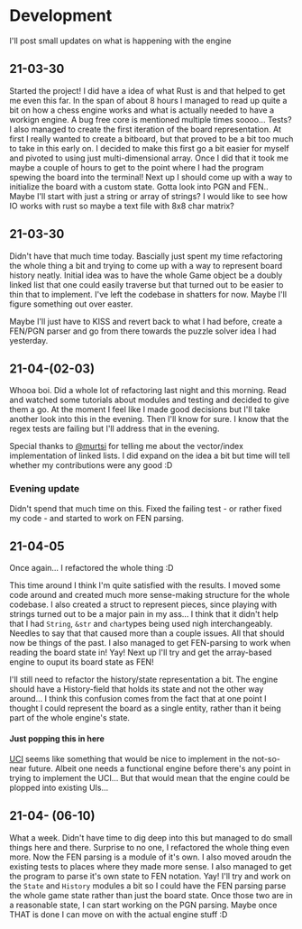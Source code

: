 # Development

I'll post small updates on what is happening with the engine

## 21-03-30

Started the project! I did have a idea of what Rust is and that helped to get me 
even this far. In the span of about 8 hours I managed to read up quite a bit on how 
a chess engine works and what is actually needed to have a workign engine. A bug 
free core is mentioned multiple times soooo... Tests? I also managed to create the 
first iteration of the board representation. At first I really wanted to create a 
bitboard, but that proved to be a bit too much to take in this early on. I decided 
to make this first go a bit easier for myself and pivoted to using just multi-dimensional 
array. Once I did that it took me maybe a couple of hours to get to the point where 
I had the program spewing the board into the terminal! Next up I should come up with 
a way to initialize the board with a custom state. Gotta look into PGN and FEN.. 
Maybe I'll start with just a string or array of strings? I would like to see how 
IO works with rust so maybe a text file with 8x8 char matrix?

## 21-03-30

Didn't have that much time today. Bascially just spent my time refactoring the whole 
thing a bit and trying to come up with a way to represent board history neatly. Initial 
idea was to have the whole Game object be a doubly linked list that one could easily 
traverse but that turned out to be easier to thin that to implement. I've left the 
codebase in shatters for now. Maybe I'll figure something out over easter.

Maybe I'll just have to KISS and revert back to what I had before, create a FEN/PGN 
parser and go from there towards the puzzle solver idea I had yesterday.

## 21-04-(02-03)

Whooa boi. Did a whole lot of refactoring last night and this morning. Read and watched 
some tutorials about modules and testing and decided to give them a go. At the moment 
I feel like I made good decisions but I'll take another look into this in the evening. 
Then I'll know for sure. I know that the regex tests are failing but I'll address 
that in the evening.

Special thanks to [@murtsi](https://github.com/katis) for telling me about the vector/index 
implementation of linked lists. I did expand on the idea a bit but time will tell 
whether my contributions were any good :D

### Evening update

Didn't spend that much time on this. Fixed the failing test - or rather fixed my 
code - and started to work on FEN parsing.

## 21-04-05

Once again... I refactored the whole thing :D

This time around I think I'm quite satisfied with the results. I moved some code 
around and created much more sense-making structure for the whole codebase. I also 
created a struct to represent pieces, since playing with strings turned out to be 
a major pain in my ass... I think that it didn't help that I had `String`, `&str` 
and `char`types being used nigh interchangeably. Needles to say that that caused 
more than a couple issues. All that should now be things of the past. I also managed 
to get FEN-parsing to work when reading the board state in! Yay! Next up I'll try 
and get the array-based engine to ouput its board state as FEN!

I'll still need to refactor the history/state representation a bit. The engine should 
have a History-field that holds its state and not the other way around... I think 
this confusion comes from the fact that at one point I thought I could represent 
the board as a single entity, rather than it being part of the whole engine's state.

#### Just popping this in here

[UCI](http://wbec-ridderkerk.nl/html/UCIProtocol.html) seems like something that 
would be nice to implement in the not-so-near future. Albeit one needs a functional 
engine before there's any point in trying to implement the UCI... But that would 
mean that the engine could be plopped into existing UIs...

## 21-04- (06-10)

What a week. Didn't have time to dig deep into this but managed to do small things 
here and there. Surprise to no one, I refactored the whole thing even more. Now the 
FEN parsing is a module of it's own. I also moved aroudn the existing tests to places 
where they made more sense. I also managed to get the program to parse it's own state 
to FEN notation. Yay! I'll try and work on the `State` and `History` modules a bit 
so I could have the FEN parsing parse the whole game state rather than just the board 
state. Once those two are in a reasonable state, I can start working on the PGN parsing. 
Maybe once THAT is done I can move on with the actual engine stuff :D

